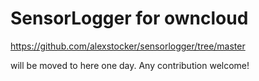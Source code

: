# SensorLogger for owncloud

https://github.com/alexstocker/sensorlogger/tree/master

will be moved to here one day. Any contribution welcome!
